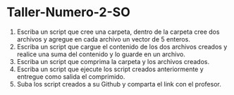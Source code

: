 # Taller-Numero-2-SO

1. Escriba un script que cree una carpeta, dentro de la carpeta cree dos archivos y agregue en cada
archivo un vector de 5 enteros.
2. Escriba un script que cargue el contenido de los dos archivos creados y realice una suma del
contenido y lo guarde en un archivo.
3. Escriba un script que comprima la carpeta y los archivos creados.
4. Escriba un script que ejecute los script creados anteriormente y entregue como salida el
comprimido.
5. Suba los script creados a su Github y comparta el link con el profesor.
